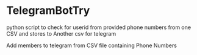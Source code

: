 # TelegramBotTry

python script to check for userid from provided phone numbers from one CSV and stores to Another csv for telegram

Add members to telegram from CSV file containing Phone Numbers
